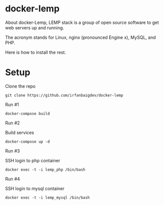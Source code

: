 # docker-lemp


About docker-Lemp, LEMP stack is a group of open source software to get web servers up and running. 

The acronym stands for Linux, nginx (pronounced Engine x), MySQL, and PHP. 

Here is how to install the rest.

# Setup 

Clone the repo

```
git clone https://github.com/irfanbaigdev/docker-lemp
```

Run #1

```
docker-compose build
```
Run #2

Build services
```
docker-compose up -d
```
Run #3

SSH login to php container

```
docker exec -t -i lemp_php /bin/bash
```
Run #4

SSH login to mysql container

```
docker exec -t -i lemp_mysql /bin/bash
```
